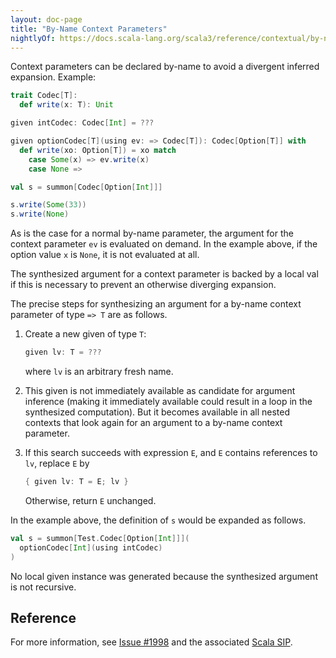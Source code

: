 ```yaml
---
layout: doc-page
title: "By-Name Context Parameters"
nightlyOf: https://docs.scala-lang.org/scala3/reference/contextual/by-name-context-parameters.html
---
```


Context parameters can be declared by-name to avoid a divergent inferred expansion. Example:

```scala
trait Codec[T]:
  def write(x: T): Unit

given intCodec: Codec[Int] = ???

given optionCodec[T](using ev: => Codec[T]): Codec[Option[T]] with
  def write(xo: Option[T]) = xo match
    case Some(x) => ev.write(x)
    case None =>

val s = summon[Codec[Option[Int]]]

s.write(Some(33))
s.write(None)
```
As is the case for a normal by-name parameter, the argument for the context parameter `ev`
is evaluated on demand. In the example above, if the option value `x` is `None`, it is
not evaluated at all.

The synthesized argument for a context parameter is backed by a local val
if this is necessary to prevent an otherwise diverging expansion.

The precise steps for synthesizing an argument for a by-name context parameter of type `=> T` are as follows.

 1. Create a new given of type `T`:

    ```scala
    given lv: T = ???
    ```

    where `lv` is an arbitrary fresh name.

 1. This given is not immediately available as candidate for argument inference (making it immediately available could result in a loop in the synthesized computation). But it becomes available in all nested contexts that look again for an argument to a by-name context parameter.

 1. If this search succeeds with expression `E`, and `E` contains references to `lv`, replace `E` by

    ```scala
    { given lv: T = E; lv }
    ```

    Otherwise, return `E` unchanged.

In the example above, the definition of `s` would be expanded as follows.

```scala
val s = summon[Test.Codec[Option[Int]]](
  optionCodec[Int](using intCodec)
)
```

No local given instance was generated because the synthesized argument is not recursive.

## Reference

For more information, see [Issue #1998](https://github.com/scala/scala3/issues/1998)
and the associated [Scala SIP](https://docs.scala-lang.org/sips/byname-implicits.html).
